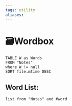 ```yaml
---
tags: utility
aliases:
---
```


# 🗃️Wordbox
```dataview
TABLE W as Words
FROM "Notes"
where W != null 
SORT file.mtime DESC
```
## Word List:
```dataview
list from "Notes" and #word
```